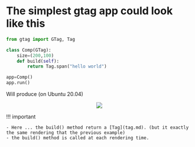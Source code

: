 # The simplest gtag app could look like this

```python
from gtag import GTag, Tag

class Comp(GTag):
    size=(200,100)
    def build(self):
        return Tag.span("hello world")

app=Comp()
app.run()
```
Will produce (on Ubuntu 20.04) 

<p align="center"> 
  <img src="https://cdn.glitch.com/a8ab5bc9-a841-4e27-886a-cd261970d57d%2FCapture%20d%E2%80%99%C3%A9cran%20du%202020-06-05%2018-21-39.png?v=1591374151655">
</p>


!!! important

    - Here ... the build() method return a [Tag](tag.md). (but it exactly the same rendering that the previous example)
    - the build() method is called at each rendering time.
